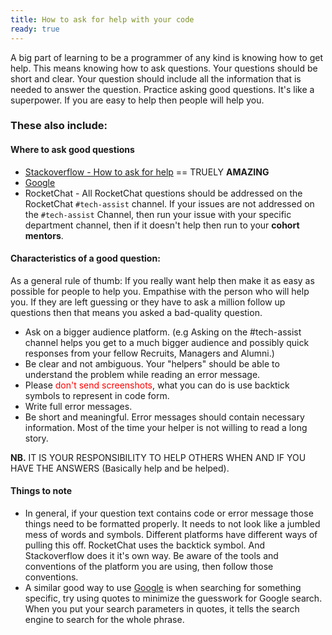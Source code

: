 ```yaml
---
title: How to ask for help with your code
ready: true
---
```


A big part of learning to be a programmer of any kind is knowing how to get help. This means knowing how to ask questions. Your questions should be short and clear. Your question should include all the information that is needed to answer the question. Practice asking good questions. It's like a superpower. If you are easy to help then people will help you.

### These also include:

#### Where to ask good questions

 - [Stackoverflow - How to ask for help](https://stackoverflow.com/help/how-to-ask) == TRUELY **AMAZING** 
 - [Google](https://www.google.com)
 - RocketChat - All RocketChat questions should be addressed on the RocketChat `#tech-assist` channel. If your issues are not addressed on the `#tech-assist` Channel, then run your issue with your specific department channel, then if it doesn't help then run to your **cohort mentors**.

#### Characteristics of a good question:

As a general rule of thumb: If you really want help then make it as easy as possible for people to help you. Empathise with the person who will help you. If they are left guessing or they have to ask a million follow up questions then that means you asked a bad-quality question.

 - Ask on a bigger audience platform. (e.g Asking on the #tech-assist channel helps you get to a much bigger audience and possibly quick responses from your fellow Recruits, Managers and Alumni.)
 - Be clear and not ambiguous. Your "helpers" should be able to understand the problem while reading an error message.
 - Please <span style="color:red">don't send screenshots</span>, what you can do is use backtick symbols to represent in code form.
 - Write full error messages.
 - Be short and meaningful. Error messages should contain necessary information. Most of the time your helper is not willing to read a long story.

 **NB.** IT IS YOUR RESPONSIBILITY TO HELP OTHERS WHEN AND IF YOU HAVE THE ANSWERS (Basically help and be helped).
#### Things to note

- In general, if your question text contains code or error message those things need to be formatted properly. It needs to not look like a jumbled mess of words and symbols. Different platforms have different ways of pulling this off. RocketChat uses the backtick symbol. And Stackoverflow does it it's own way. Be aware of the tools and conventions of the platform you are using, then follow those conventions.
- A similar good way to use [Google](https://www.google.com) is when searching for something specific, try using quotes to minimize the guesswork for Google search. When you put your search parameters in quotes, it tells the search engine to search for the whole phrase.
